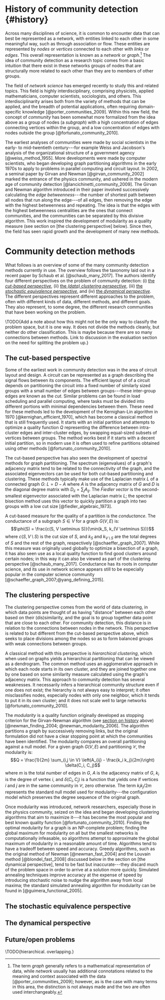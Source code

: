 # History of community detection {#history}

Across many disciplines of science, it is common to encounter data that can best be represented as a network, with entities linked to each other in some meaningful way, such as through association or flow. These entities are represented by *nodes* or *vertices* connected to each other with *links* or *edges*. This overall representation is known as a *network* or *graph*.[^networkgraph] The idea of community detection as a research topic comes from a basic intuition that there exist in these networks groups of nodes that are structurally more related to each other than they are to members of other groups. 

[^networkgraph]: The term *graph* generally refers to a mathematical representation of data, while *network* usually has additional connotations related to the meaning and context associated with the data [@porter_communities_2009]; however, as is the case with many terms in this area, the distinction is not always made and the two are often used interchangeably.

The field of *network science* has emerged recently to study this and related topics. This field is highly interdisciplinary, comprising physicists, applied mathematicians, computer scientists, sociologists, and others. This interdisciplinarity arises both from the variety of methods that can be applied, and the breadth of potential applications, often requiring domain-specific knowledge [@porter_communities_2009]. Within this new field, the concept of *community* has been somewhat more formalized from the idea above as a group of nodes (a *subgraph*) with a high concentration of edges connecting vertices within the group, and a low concentration of edges with nodes outside the group [@fortunato_community_2010].

The earliest analyses of communities were made by social scientists in the early- to mid-twentieth century---for example Weiss and Jacobson's analysis of the organizational structure of a government agency [@weiss_method_1955]. More developments were made by computer scientists, who began developing graph partitioning algorithms in the early 1970s to apply to problems in parallel computing and circuit layout. In 2002, a seminal paper by Girvan and Newman [@girvan_community_2002] marked the entrance of the physics community, and ushered in the modern age of community detection [@lancichinetti_community_2009]. The Girvan and Newman algorithm introduced in their paper involved successively calculating the *edge betweenness*---the number of shortest path between all nodes that run along the edge---of all edges, then removing the edge with the highest betweenness and repeating. The idea is that the edges with the highest betweenness centralities are the ones that connect communities, and the communities can be separated by this divisive algorithm. This work inspired the development of modularity as a quality measure (see section on [the clustering perspective] below). Since then, the field has seen rapid growth and the development of many new methods.

# Community detection methods

What follows is an overview of some of the many community detection methods currently in use. The overview follows the taxonomy laid out in a recent paper by Schaub et al. [@schaub_many_2017]. The authors identify four different perspectives on the problem of community detection: (i) [the *cut-based perspective*](#the-cut-based-perspective), (ii) [the *(data) clustering perspective*](#the-clustering-perspective), (iii) [the *stochastic equivalence perspective*](#the-stochastic-equivalence-perspective), and (iv) [the *dynamical perspective*](#the-dynamical-perspective). The different perspectives represent different approaches to the problem, often with different kinds of data, different methods, and different goals. They also represent, to some degree, the different research communities that have been working on the problem.

\TODO{Add a note about how this might not be the only way to classify the problem space, but it is one way. It does not divide the methods cleanly, but neither do other classification. This is maybe because there are so many connections between methods. Link to discussion in the evaluation section on the need for splitting the problem up.}

## The cut-based perspective

Some of the earliest work in community detection was in the area of circuit layout and design. A circuit can be represented as a graph describing the signal flows between its components. The efficient layout of of a circuit depends on partitioning the circuit into a fixed number of similarly sized groups with a small number of edges between groups---these inter-group edges are known as the *cut*. Similar problems can be found in load scheduling and parallel computing, where tasks must be divided into different portions with minimal dependencies between them. These need for these methods led to the development of the Kernighan-Lin algorithm in 1970 [@kernighan_efficient_1970], which has become a classical method that is still frequently used. It starts with an initial partition and attempts to optimize a quality function $Q$ representing the difference between intra-cluster edges and inter-cluster edges, by swapping equal-sized subsets of vertices between groups. The method works best if it starts with a decent initial partition, so in modern use it is often used to refine partitions obtained using other methods [@fortunato_community_2010].

The cut-based perspective has also seen the development of spectral methods for graph partitioning. The spectrum (eigenvalues) of a graph's adjacency matrix tend to be related to the connectivity of the graph, and the associated eigenvectors can be used for both cut-based partitioning and clustering. These methods typically make use of the Laplacian matrix $L$ of a connected graph $G$: $L = D - A$ where $A$ is the adjacency matrix of $G$ and $D$ is the diagonal degree matrix with $D_{ii} = \sum_{j}{A_{ij}}$. The *Fiedler vector* is the second-smallest eigenvector associated with the Laplacian matrix $L$; the spectral bisection method uses this vector to quickly partition a graph into two groups with a low cut size [@fiedler_algebraic_1973].

A cut-based measure for the quality of a partition is the *conductance*. The conductance of a subgraph $S \in V$ for a graph $G(V, E)$ is:
$$\phi(S) = \frac{c(S, V \setminus S)}{\min(k_S, k_{V \setminus S})}$$
where $c(S, V \setminus S)$ is the cut size of $S$, and $k_S$ and $k_{V \setminus S}$ are the total degrees of $S$ and the rest of the graph, respectively [@schaeffer_graph_2007]. While this measure was originally used globally to optimize a bisection of a graph, it has also seen use as a local quality function to find good clusters around certain nodes; in this way it can also be viewed as part of the clustering perspective [@schaub_many_2017]. Conductance has its roots in computer science, and its use in network science appears still to be especially popular in the computer science community [@schaeffer_graph_2007;@yang_defining_2015].

## The clustering perspective

The clustering perspective comes from the world of data clustering, in which data points are thought of as having "distance" between each other based on their (dis)similarity, and the goal is to group together data point that are close to each other. For community detection, this distance is in relation to the connections between nodes in the network. This perspective is related to but different from the cut-based perspective above, which seeks to place divisions among the nodes so as to form balanced groups with weak connections between groups.

A classical method with this perspective is *hierarchical clustering*, which when used on graphs yields a hierarchical partitioning that can be viewed as a dendrogram. The common method uses an agglomerative approach in which each node starts in its own cluster, and they are joined together one by one based on some similarity measure calculated using the graph's adjacency matrix. This approach to community detection has several weaknesses. It necessarily infers a hierarchical community structure even if one does not exist; the hierarchy is not always easy to interpret; it often misclassifies nodes, especially nodes with only one neighbor, which it tends to put it in its own cluster; and it does not scale well to large networks [@fortunato_community_2010].

The *modularity* is a quality function originally developed as stopping criterion for the Girvan-Newman algorithm (see [section on history](#history) above) [@newman_finding_2004; @newman_modularity_2006]. The algorithm partitions a graph by successively removing links, but the original formulation did not have a clear stopping point at which the communities have been identified. The modularity compares an overall partitioning against a null model. For a given graph $G(V, E)$ and partitioning $\mathcal{C}$, the modularity is:
$$Q = \frac{1}{2m} \sum_{i,j \in V} \left(A_{ij} - \frac{k_i k_j}{2m}\right) \delta(C_i, C_j)$$
where $m$ is the total number of edges in $G$, $A$ is the adjacency matrix of $G$, $k_i$ is the degree of vertex $i$, and $\delta(C_i, C_j)$ is a function that yields one if vertices $i$ and $j$ are in the same community in $\mathcal{C}$, zero otherwise. The term $k_i k_j / 2m$ represents the standard null model used for modularity---the configuration model which preserves the degree sequence of the original graph.

Once modularity was introduced, network researchers, especially those in the physics community, seized on the idea and began developing clustering algorithms that aim to maximize it---it has become the most popular and best known quality function [@fortunato_community_2010]. Finding the optimal modularity for a graph is an NP-complete problem; finding the global maximum for modularity on all but the smallest networks is computationally infeasable, so algorithms attempt to approximate the global maximum of modularity in a reasonable amount of time. Algorithms tend to have a tradeoff between speed and accuracy. Greedy algorithms, such as the original method of Newman [@newman_fast_2004] and the Louvain method [@blondel_fast_2008] discussed below in the section on [the dynamical perspective], tend to be fast but inaccurate---they discard much of the problem space in order to arrive at a solution more quickly. Simulated annealing techniques improve accuracy at the expense of speed by introducing stochastic noise to nudge the algorithm away from local maxima; the standard simulated annealing algorithm for modularity can be found in [@guimera_functional_2005].

## The stochastic equivalence perspective

## The dynamical perspective

## Future/open problems

\TODO{hierarchical. overlapping.}

